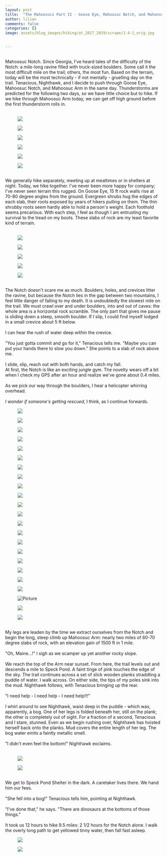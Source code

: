 ```yaml
---
layout: post  
title:  "The Mahoosucs Part II - Goose Eye, Mahoosuc Notch, and Mahoosuc Arm (Speck Pond Shelter): Day 122"  
author: lilian  
comments: false  
categories: []  
image: assets/blog_images/hiking/at_2017_2019/scrape/1-4-1_orig.jpg 
                  

---
```

<a></a><br>Mahoosuc Notch. Since Georgia, I've heard tales of the difficulty of the Notch: a mile-long ravine filled with truck-sized boulders. Some call it the most difficult mile on the trail; others, the most fun. Based on the terrain, today will be the most technically - if not mentally - gruelling day on the trail. Tenacious, Nighthawk, and I decide to push through Goose Eye, Mahoosuc Notch, and Mahoosuc Arm in the same day. Thunderstorms are predicted for the following two days, so we have little choice but to hike. If we hike through Mahoosuc Arm today, we can get off high ground before the first thunderstorm rolls in.<br><a></a><br>

<figure><img src="{{site.baseurl}}/assets/blog_images/hiking/at_2017_2019/scrape/1-4-1_orig.jpg" ></figure>

<figure><img src="{{site.baseurl}}/assets/blog_images/hiking/at_2017_2019/scrape/2-5-5_orig.jpg" ></figure>

<figure><img src="{{site.baseurl}}/assets/blog_images/hiking/at_2017_2019/scrape/3-4-2_orig.jpg" ></figure>

<figure><img src="{{site.baseurl}}/assets/blog_images/hiking/at_2017_2019/scrape/4-4-3_orig.jpg" ></figure>

<figure><img src="{{site.baseurl}}/assets/blog_images/hiking/at_2017_2019/scrape/5-4-9_orig.jpg" ></figure>

<figure><img src="{{site.baseurl}}/assets/blog_images/hiking/at_2017_2019/scrape/6-5-13_orig.jpg" ></figure>

<br>We generally hike separately, meeting up at mealtimes or in shelters at night. Today, we hike together. I've never been more happy for company; I've never seen terrain this rugged. On Goose Eye, 15 ft rock walls rise at 70-80 degree angles from the ground. Evergreen shrubs hug the edges of each slab, their roots exposed by years of hikers pulling on them. The thin shrubby roots seem hardly able to hold a person's weight. Each foothold seems precarious. With each step, I feel as though I am entrusting my survival to the tread on my boots. These slabs of rock are my least favorite kind of terrain.<br><br>

<figure><img src="{{site.baseurl}}/assets/blog_images/hiking/at_2017_2019/scrape/7-5-14_orig.jpg" ></figure>

<figure><img src="{{site.baseurl}}/assets/blog_images/hiking/at_2017_2019/scrape/8-5-15_orig.jpg" ></figure>

<figure><img src="{{site.baseurl}}/assets/blog_images/hiking/at_2017_2019/scrape/9-4-7_orig.jpg" ></figure>

<figure><img src="{{site.baseurl}}/assets/blog_images/hiking/at_2017_2019/scrape/10-4-10_orig.jpg" ></figure>

<figure><img src="{{site.baseurl}}/assets/blog_images/hiking/at_2017_2019/scrape/11-4-12_orig.jpg" ></figure>

<br>The Notch doesn't scare me as much. Boulders, holes, and crevices litter the ravine, but because the Notch lies in the gap between two mountains, I feel little danger of falling to my death. It is undoubtedly the slowest mile on the trail. We must crawl over and under boulders, into and out of caves: the whole area is a horizontal rock scramble. The only part that gives me pause is sliding down a steep, smooth boulder. If I slip, I could find myself lodged in a small crevice about 5 ft below.<br><a></a><br>I can hear the rush of water deep within the crevice.<br><a></a><br>"You just gotta commit and go for it," Tenacious tells me. "Maybe you can put your hands there to slow you down." She points to a slab of rock above me.<br><a></a><br>I slide, slip, reach out with both hands, and catch my fall.<a></a><br>At first, the Notch is like an exciting jungle gym. The novelty wears off a bit when I check my GPS after an hour and realize we've gone about 0.4 miles.<br><a></a><br>As we pick our way through the boulders, I hear a helicopter whirring overhead.<br><a></a><br><em>I wonder if someone's getting rescued</em>, I think, as I continue forwards.<br>

<figure><img src="{{site.baseurl}}/assets/blog_images/hiking/at_2017_2019/scrape/12-4-13_orig.jpg" ></figure>

<figure><img src="{{site.baseurl}}/assets/blog_images/hiking/at_2017_2019/scrape/13-4-15_orig.jpg" ></figure>

<figure><img src="{{site.baseurl}}/assets/blog_images/hiking/at_2017_2019/scrape/14-4-17_orig.jpg" ></figure>

<figure><img src="{{site.baseurl}}/assets/blog_images/hiking/at_2017_2019/scrape/15-4-19_orig.jpg" ></figure>

<figure><img src="{{site.baseurl}}/assets/blog_images/hiking/at_2017_2019/scrape/16-4-20_orig.jpg" ></figure>

<figure><img src="{{site.baseurl}}/assets/blog_images/hiking/at_2017_2019/scrape/17-4-21_orig.jpg" ></figure>

<figure><img src="{{site.baseurl}}/assets/blog_images/hiking/at_2017_2019/scrape/18-4-26_orig.jpg" ></figure>

<figure><img src="{{site.baseurl}}/assets/blog_images/hiking/at_2017_2019/scrape/19-4-27_orig.jpg" ></figure>

<figure><img src="{{site.baseurl}}/assets/blog_images/hiking/at_2017_2019/scrape/20-4-29_orig.jpg" ></figure>

<figure><img src="{{site.baseurl}}/assets/blog_images/hiking/at_2017_2019/scrape/21-4-30_orig.jpg" ></figure>

<figure><img src="{{site.baseurl}}/assets/blog_images/hiking/at_2017_2019/scrape/23-4-33_orig.jpg" ></figure>

<figure><img src="{{site.baseurl}}/assets/blog_images/hiking/at_2017_2019/scrape/22-4-31_orig.jpg" ></figure>

<figure><img src="{{site.baseurl}}/assets/blog_images/hiking/at_2017_2019/scrape/24-4-34_orig.jpg" ></figure>

<figure><img src="{{site.baseurl}}/assets/blog_images/hiking/at_2017_2019/scrape/25-4-35_orig.jpg" ></figure>

<figure><img src="{{site.baseurl}}/assets/blog_images/hiking/at_2017_2019/scrape/26-4-36_orig.jpg" ></figure>

<figure><img src="{{site.baseurl}}/assets/blog_images/hiking/at_2017_2019/scrape/27-4-37_orig.jpg" ></figure>

<figure><img src="{{site.baseurl}}/assets/blog_images/hiking/at_2017_2019/scrape/28-4-38_orig.jpg" ></figure>

<figure><img src="{{site.baseurl}}/assets/blog_images/hiking/at_2017_2019/scrape/29-4-39_orig.jpg" ></figure>

<figure><img src="{{site.baseurl}}/assets/blog_images/hiking/at_2017_2019/scrape/30-4-40_orig.jpg" ></figure>

<figure><img src="{{site.baseurl}}/assets/blog_images/hiking/at_2017_2019/scrape/34-4-45_orig.jpg" ></figure>

<figure><img src="{{site.baseurl}}/assets/blog_images/hiking/at_2017_2019/scrape/img-8663_1.png?1511179230" alt="Picture" style="width:auto;max-width:100%"></figure>

<figure><img src="{{site.baseurl}}/assets/blog_images/hiking/at_2017_2019/scrape/32-4-41_orig.jpg" ></figure>

<figure><img src="{{site.baseurl}}/assets/blog_images/hiking/at_2017_2019/scrape/33-4-43_orig.jpg" ></figure>

<a></a><br>My legs are leaden by the time we extract ourselves from the Notch and begin the long, steep climb up Mahoosuc Arm: nearly two miles of 60-70 degree slabs of rock, with an elevation gain of 1500 ft in 1 mile.<br><a></a><br>"Oh, Maine...!" I sigh as we scamper up yet another rocky slope.<br><a></a><br>We reach the top of the Arm near sunset. From here, the trail levels out and descends a mile to Speck Pond. A faint tinge of pink touches the edge of the sky. The trail continues across a set of slick wooden planks straddling a puddle of water. I walk across. On either side, the tips of my poles sink into the mud. Nighthawk follows, with Tenacious bringing up the rear.<br><a></a><br>"I need help - I need help - I need help!!!"<br><a></a><br>I whirl around to see Nighthawk, waist deep in the puddle - which was, apparently, a bog. One of her legs is folded beneath her, still on the plank; the other is completely out of sight. For a fraction of a second, Tenacious and I stare, stunned. Even as we begin rushing over, Nighthawk has hoisted herself back onto the planks. Mud covers the entire length of her leg. The bog water emits a faintly metallic smell.<br><a></a><a></a><br>"I didn't even feel the bottom!" Nighthawk exclaims.<br><br>

<figure><img src="{{site.baseurl}}/assets/blog_images/hiking/at_2017_2019/scrape/35-4-44_orig.jpg" ></figure>

<figure><img src="{{site.baseurl}}/assets/blog_images/hiking/at_2017_2019/scrape/36-5-6_orig.jpg" ></figure>

<a></a><br>We get to Speck Pond Shelter in the dark. A caretaker lives there. We hand him our fees.<br><a></a><br>"She fell into a bog!" Tenacious tells him, pointing at Nighthawk.<br><a></a><br>"I've done that," he says. "There are dinosaurs at the bottoms of those things."<br><a></a><br>It took us 12 hours to hike 9.5 miles: 2 1/2 hours for the Notch alone. I walk the overly long path to get yellowed tinny water, then fall fast asleep.<br>

<figure><img src="{{site.baseurl}}/assets/blog_images/hiking/at_2017_2019/scrape/37-4-47_orig.jpg" ></figure>

<figure><img src="{{site.baseurl}}/assets/blog_images/hiking/at_2017_2019/scrape/img-9521_3_orig.jpg" ></figure>